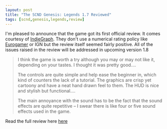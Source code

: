 ```yaml
---
layout: post
title: "The SCND Genesis: Legends 1.7 Reviewed"
tags: [scnd,genesis,legends,review]
---
```


I'm pleased to announce that the game got its first official review.
It comes courtesy of [IndieGraph](http://indiegraph.wordpress.com).
They don't use a numerical rating policy like [Eurogamer](http://www.eurogamer.net/articles/the-eurogamer-scoring-policy) or IGN but the review itself seemed fairly positive.
All of the issues raised in the review will be addressed in upcoming version 1.8

>I think the game is worth a try although you may or may not like it, depending on your tastes. I thought it was pretty good....
>
>The controls are quite simple and help ease the beginner in, which kind of counters the lack of a tutorial. The graphics are crisp yet cartoony and have a neat hand drawn feel to them. The HUD is nice and stylish but functional....
>
>The main annoyance with the sound has to be the fact that the sound effects are quite repetitive – I swear there is like four or five sound effects used in the game.
>

Read the full review here [here](http://indiegraph.wordpress.com/2012/02/22/scnd-genesis-legends-review/)
